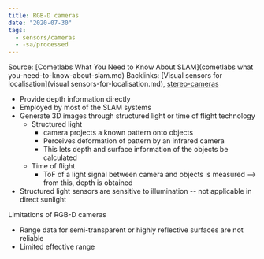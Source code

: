 ```yaml
---
title: RGB-D cameras
date: "2020-07-30"
tags:
  - sensors/cameras
  - -sa/processed
---
```


Source: [Cometlabs What You Need to Know About SLAM](cometlabs what you-need-to-know-about-slam.md)
Backlinks: [Visual sensors for localisation](visual sensors-for-localisation.md), [stereo-cameras](stereo-cameras.md)

*   Provide depth information directly
*   Employed by most of the SLAM systems
*   Generate 3D images through structured light or time of flight technology
    *   Structured light
        *   camera projects a known pattern onto objects
        *   Perceives deformation of pattern by an infrared camera
        *   This lets depth and surface information of the objects be calculated
    *   Time of flight
        *   ToF of a light signal between camera and objects is measured --> from this, depth is obtained
*   Structured light sensors are sensitive to illumination -- not applicable in direct sunlight

Limitations of RGB-D cameras

*   Range data for semi-transparent or highly reflective surfaces are not reliable
*   Limited effective range

